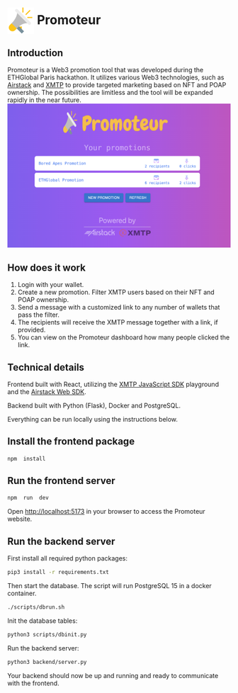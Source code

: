 
# <img src="./public/megaphone.png" height="60" valign="middle" alt="Gasdrop" /> Promoteur
## Introduction
Promoteur is a Web3 promotion tool that was developed during the ETHGlobal Paris hackathon. It utilizes various Web3 technologies, such as [Airstack](https://www.airstack.xyz/) and [XMTP](https://xmtp.org/) to provide targeted marketing based on NFT and POAP ownership. The possibilities are limitless and the tool will be expanded rapidly in the near future.
<img src="./example.png"/>

## How does it work
1. Login with your wallet.
2. Create a new promotion. Filter XMTP users based on their NFT and POAP ownership.
3. Send a message with a customized link to any number of wallets that pass the filter.
4. The recipients will receive the XMTP message together with a link, if provided.
5. You can view on the Promoteur dashboard how many people clicked the link.

## Technical details
Frontend built with React, utilizing the [XMTP JavaScript SDK](https://github.com/xmtp/xmtp-js) playground and the [Airstack Web SDK](https://github.com/Airstack-xyz/airstack-web-sdk). 

Backend built with Python (Flask), Docker and PostgreSQL.

Everything can be run locally using the instructions below.

## Install the frontend package
```bash
npm  install
```

## Run the frontend server
```bash
npm  run  dev
```
Open [http://localhost:5173](http://localhost:5173) in your browser to access the Promoteur website.

## Run the backend server
First install all required python packages:
```bash
pip3 install -r requirements.txt
```
Then start the database. The script will run PostgreSQL 15 in a docker container.
```bash
./scripts/dbrun.sh
```
Init the database tables:
```bash
python3 scripts/dbinit.py
```
Run the backend server:
```bash
python3 backend/server.py
```
Your backend should now be up and running and ready to communicate with the frontend.